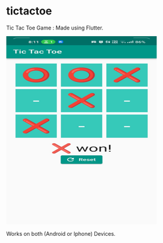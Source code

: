 # tictactoe

Tic Tac Toe Game : Made using Flutter.

<!-- ![Tic Tac Toe](assets/tictactoe.jpeg) -->
<img src="assets/tictactoe.jpeg" alt="Tic Tac Toe" width="400" height="500">

Works on both (Android or Iphone) Devices.
